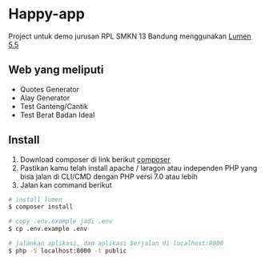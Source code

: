 # Happy-app

Project untuk demo jurusan RPL SMKN 13 Bandung menggunakan [Lumen 5.5](https://lumen.laravel.com/docs/5.5)

## Web yang meliputi

- Quotes Generator
- Alay Generator
- Test Ganteng/Cantik
- Test Berat Badan Ideal

## Install

1. Download composer di link berikut [composer](https://getcomposer.org/download/)
2. Pastikan kamu telah install apache / laragon atau independen PHP yang bisa jalan di CLI/CMD dengan PHP versi 7.0 atau lebih
3. Jalan kan command berikut

```bash
# install lumen
$ composer install

# copy .env.example jadi .env
$ cp .env.example .env

# jalankan aplikasi, dan aplikasi berjalan di localhost:8000
$ php -S localhost:8000 -t public
```
